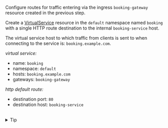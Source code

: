 Configure routes for traffic entering via the ingress `booking-gateway`
resource created in the previous step.

Create a [VirtualService](https://istio.io/latest/docs/reference/config/networking/virtual-service/)
resource in the `default` namespace named `booking`
with a single HTTP route destination to the internal `booking-service` host.


The virtual service host to which traffic from clients is sent to when connecting to the service is: `booking.example.com`.


*virtual service:*
* name: `booking`
* namespace: `default`
* hosts: `booking.example.com`
* gateways: `booking-gateway`

*http default route:*
* destination port: `80`
* destination host: `booking-service`


<br>
<details><summary>Tip</summary>

```plain
apiVersion: networking.istio.io/v1alpha3
kind: VirtualService
metadata:
  name: // TODO
spec:
  hosts:
  - // TODO
  gateways:
  - // TODO
  http:
  - route:
    - destination:
        port:
          number: // TODO
        host: // TODO
```{{copy}}
</details>

<br>
<details><summary>Solution</summary>

```plain
apiVersion: networking.istio.io/v1alpha3
kind: VirtualService
metadata:
  name: booking
spec:
  hosts:
  - "booking.example.com"
  gateways:
  - booking-gateway
  http:
  - route:
    - destination:
        port:
          number: 80
        host: booking-service
```{{copy}}
</details>

